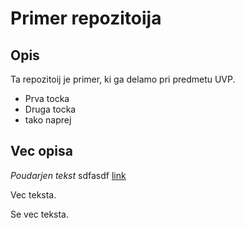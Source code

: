 # Primer repozitoija

## Opis
Ta repozitoij je primer, ki ga delamo pri predmetu UVP.
- Prva tocka
- Druga tocka
- tako naprej

## Vec opisa

_Poudarjen tekst_ sdfasdf [link](https://github.com/tilenmarc/primer_repoziorija/edit/main/README.md)

Vec teksta.

Se vec teksta.
